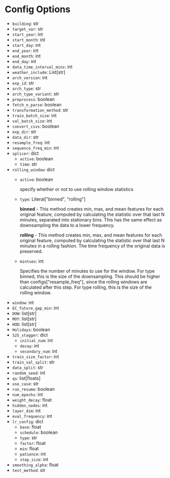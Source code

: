 # Config Options
- `building`: str
- `target_var`: str
- `start_year`: int
- `start_month`: int
- `start_day`: int
- `end_year`: int
- `end_month`: int
- `end_day`: int
- `data_time_interval_mins`: int
- `weather_include`: List[str]
- `arch_version`: int
- `exp_id`: str
- `arch_type`: str
- `arch_type_variant`: str
- `preprocess`: boolean
- `fetch_n_parse`: boolean 
- `transformation_method`: str
- `train_batch_size`: int
- `val_batch_size`: int
- `convert_csvs`: boolean
- `exp_dir`: str
- `data_dir`: str
- `resample_freq`: int
- `sequence_freq_min`: int
- `splicer`: dict
    - `active`: boolean
    - `time`: str
- `rolling_window`: dict
    - `active`: boolean

         specify whether or not to use rolling window statistics
    - `type`: Literal["binned", "rolling"]

        **binned** - This method creates min, max, and mean features for each original feature, computed by calculating the statistic over that last N minutes, separated into 
        stationary bins. This has the same effect as downsampling the data to a lower frequency.
        
        **rolling** - This method creates min, max, and mean features for each original feature, computed by calculating the statistic over that last N minutes in a rolling fashion. The time frequency of the original data is preserved.

    - `mintues`: int

        Specifies the number of minutes to use for the window. For type binned, this is the size of the downsampling. This should be higher than configs["resample_freq"], since the rolling windows are calculated after this step. For type rolling, this is the size of the rolling window.
- `window`: int
- `EC_future_gap_min`: int
- `DOW`: list[str]
- `MOY`: list[str]
- `HOD`: list[str]
- `Holidays`: boolean
- `S2S_stagger`: dict
    - `initial_num`: int
    - `decay`: int
    - `secondary_num`: int
- `train_size_factor`: int
- `train_val_split`: str
- `data_split`: str
- `random_seed`: int
- `qs`: list[floats]
- `use_case`: str
- `run_resume`: boolean
- `num_epochs`: int
- `weight_decay`: float
- `hidden_nodes`: int
- `layer_dim`: int
- `eval_frequency`: int
- `lr_config`: dict
    - `base`: float
    - `schedule`: boolean
    - `type`: str
    - `factor`: float
    - `min`: float
    - `patience`: int
    - `step_size`: int
- `smoothing_alpha`: float
- `test_method`: str
